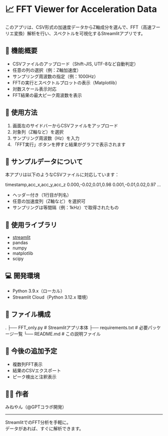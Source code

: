 # 📈 FFT Viewer for Acceleration Data

このアプリは、CSV形式の加速度データからZ軸成分を選んで、FFT（高速フーリエ変換）解析を行い、スペクトルを可視化するStreamlitアプリです。

## 🚀 機能概要

- CSVファイルのアップロード（Shift-JIS, UTF-8など自動判定）
- 任意の列の選択（例：Z軸加速度）
- サンプリング周波数の指定（例：1000Hz）
- FFTの実行とスペクトルプロットの表示（Matplotlib）
- 対数スケール表示対応
- FFT結果の最大ピーク周波数を表示

## 📝 使用方法

1. 画面左のサイドバーからCSVファイルをアップロード
2. 対象列（Z軸など）を選択
3. サンプリング周波数（Hz）を入力
4. 「FFT実行」ボタンを押すと結果がグラフで表示されます

## 🧪 サンプルデータについて

本アプリは以下のようなCSVファイルに対応しています：

timestamp,acc_x,acc_y,acc_z 0.000,-0.02,0.01,0.98 0.001,-0.01,0.02,0.97 ...


- ヘッダー付き（1行目が列名）
- 任意の加速度列（Z軸など）を選択可
- サンプリングは等間隔（例：1kHz）で取得されたもの

## 🧰 使用ライブラリ

- [streamlit](https://streamlit.io/)
- pandas
- numpy
- matplotlib
- scipy

## 💻 開発環境

- Python 3.9.x（ローカル）
- Streamlit Cloud（Python 3.12.x 環境）

## 📁 ファイル構成

. ├── FFT_only.py # Streamlitアプリ本体 ├── requirements.txt # 必要パッケージ一覧 └── README.md # この説明ファイル


## 🔮 今後の追加予定

- 複数列FFT表示
- 結果のCSVエクスポート
- ピーク検出と注釈表示

## 🧑‍💻 作者

みねやん（@GPTコラボ開発）

---

StreamlitでのFFT分析を手軽に。  
データがあれば、すぐに解析できます。
